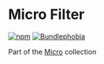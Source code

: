 # Micro Filter

[![npm](https://img.shields.io/npm/v/@emphori/micro-filter.svg?style=flat-square)](https://www.npmjs.com/package/@emphori/micro-filter)
[![Bundlephobia](https://img.shields.io/bundlephobia/min/@emphori/micro-filter.svg?style=flat-square)](https://bundlephobia.com/result?p=@emphori/micro-filter)

Part of the [Micro](https://github.com/Emphori/micro) collection
